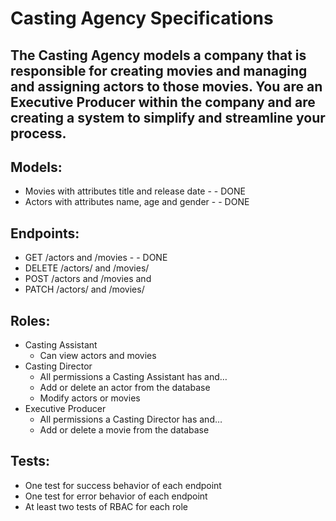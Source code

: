 # Casting Agency Specifications
## The Casting Agency models a company that is responsible for creating movies and managing and assigning actors to those movies. You are an Executive Producer within the company and are creating a system to simplify and streamline your process.

## Models:
- Movies with attributes title and release date - - DONE 
- Actors with attributes name, age and gender - - DONE 

## Endpoints:
- GET /actors and /movies - - DONE 
- DELETE /actors/ and /movies/
- POST /actors and /movies and
- PATCH /actors/ and /movies/

## Roles:
- Casting Assistant
    - Can view actors and movies
- Casting Director
    - All permissions a Casting Assistant has and…
    - Add or delete an actor from the database
    - Modify actors or movies
- Executive Producer
    - All permissions a Casting Director has and…
    - Add or delete a movie from the database

## Tests:
- One test for success behavior of each endpoint
- One test for error behavior of each endpoint
- At least two tests of RBAC for each role